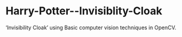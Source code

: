 # Harry-Potter--Invisiblity-Cloak
 ‘Invisibility Cloak’ using Basic computer vision techniques in OpenCV.
